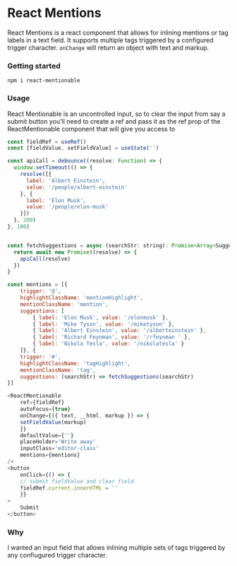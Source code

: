 # React Mentions 

React Mentions is a react component that allows for inlining mentions or tag labels in a text field. It supports multiple tags triggered by a configured trigger character. `onChange` will return an object with text and markup.

### Getting started
```
npm i react-mentionable
```
### Usage
React Mentionable is an uncontrolled input, so to clear the input from say a submit button you'll need to create a ref and pass it as the ref prop of the ReactMentionable component that will give you access to 

```js
const fieldRef = useRef()
const [fieldValue, setFieldValue] = useState('')

const apiCall = debounce((resolve: Function) => {
  window.setTimeout(() => {
    resolve([{
      label: 'Albert Einstein',
      value: '/people/albert-einstein'
    }, {
      label: 'Elon Musk',
      value: '/people/elon-musk'
    }]) 
  }, 200)
}, 100)


const fetchSuggestions = async (searchStr: string): Promise<Array<Suggestion>> => {
  return await new Promise((resolve) => {
    apiCall(resolve) 
  })
}

const mentions = [{
	trigger: '@',
	highlightClassName: 'mentionHighlight',
	mentionClassName: 'mention',
	suggestions: [
		{ label: 'Elon Musk', value: '/elonmusk' },
		{ label: 'Mike Tyson', value: '/miketyson' },
		{ label: 'Albert Einstein', value: '/alberteinstein' },
		{ label: 'Richard Feynman', value: '/rfeynman ' },
		{ label: 'Nikola Tesla', value: '/nikolatesla' }
	]}, {
	trigger: '#',
	highlightClassName: 'tagHighlight',
	mentionClassName: 'tag',
	suggestions: (searchStr) => fetchSuggestions(searchStr)
}]
```

```js
<ReactMentionable
	ref={fieldRef}
	autoFocus={true}
	onChange={({ text, __html, markup }) => {
    setFieldValue(markup)
	}}
	defaultValue={''}
	placeHolder='Write away'
	inputClass='editor-class'
	mentions={mentions}
/>
<button
	onClick={() => {
    // submit fieldValue and clear field
    fieldRef.current.innerHTML = ''
	}}
>
	Submit
</button>
```
### Why

I wanted an input field that allows inlining multiple sets of tags triggered by any confiugured trigger character.
